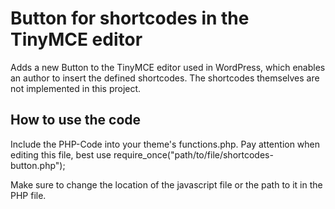 Button for shortcodes in the TinyMCE editor 
===========================================

Adds a new Button to the TinyMCE editor used in WordPress, which enables an author to insert the defined shortcodes. 
The shortcodes themselves are not implemented in this project.

How to use the code
-------------------

Include the PHP-Code into your theme's functions.php. Pay attention when editing this file, best use  require_once("path/to/file/shortcodes-button.php");

Make sure to change the location of the javascript file or the path to it in the PHP file.
